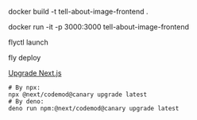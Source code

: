 docker build -t tell-about-image-frontend .

docker run -it -p 3000:3000 tell-about-image-frontend

flyctl launch

fly deploy

[Upgrade Next.js](https://nextjs.org/docs/app/getting-started/upgrading)
```terminal
# By npx:
npx @next/codemod@canary upgrade latest
# By deno:
deno run npm:@next/codemod@canary upgrade latest
```